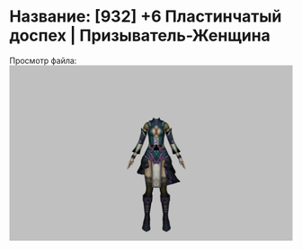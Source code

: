 # Название: [932] +6 Пластинчатый доспех | Призыватель-Женщина

Просмотр файла:
![p090001.png](p090001.png)